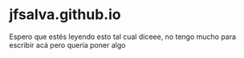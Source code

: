 # jfsalva.github.io
Espero que estés leyendo esto tal cual diceee, no tengo mucho para escribir acá pero quería poner algo
